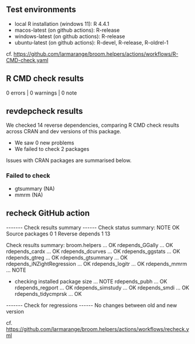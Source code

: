 ## Test environments

* local R installation (windows 11): R 4.4.1
* macos-latest (on github actions): R-release
* windows-latest (on github actions): R-release
* ubuntu-latest  (on github actions): R-devel, R-release, R-oldrel-1

cf. https://github.com/larmarange/broom.helpers/actions/workflows/R-CMD-check.yaml

## R CMD check results

0 errors | 0 warnings | 0 note

## revdepcheck results

We checked 14 reverse dependencies, comparing R CMD check results across CRAN and dev versions of this package.

 * We saw 0 new problems
 * We failed to check 2 packages

Issues with CRAN packages are summarised below.

### Failed to check

* gtsummary (NA)
* mmrm      (NA)

## recheck GitHub action

------- Check results summary ------
Check status summary:
                  NOTE OK
  Source packages    0  1
  Reverse depends    1 13

Check results summary:
broom.helpers ... OK
rdepends_GGally ... OK
rdepends_cardx ... OK
rdepends_dcurves ... OK
rdepends_ggstats ... OK
rdepends_gtreg ... OK
rdepends_gtsummary ... OK
rdepends_iNZightRegression ... OK
rdepends_logitr ... OK
rdepends_mmrm ... NOTE
* checking installed package size ... NOTE
rdepends_pubh ... OK
rdepends_regport ... OK
rdepends_simstudy ... OK
rdepends_smdi ... OK
rdepends_tidycmprsk ... OK

------- Check for regressions ------
No changes between old and new version

cf. https://github.com/larmarange/broom.helpers/actions/workflows/recheck.yml
